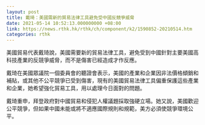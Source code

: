 ```yaml
---
layout: post
title: 戴琦：美國需新的貿易法律工具避免受中國反競爭威脅
date: 2021-05-14 10:52:13.000000000 +08:00
link: https://news.rthk.hk/rthk/ch/component/k2/1590852-20210514.htm
categories: rthk
---
```


美國貿易代表戴琦說，美國需要新的貿易法律工具，避免受到中國針對主要美國高科技產業的反競爭威脅，而不是傷害已經造成才作反應。

戴琦在美國眾議院一個委員會的聽證會表示，美國的產業和企業因非法價格傾銷和補貼，或其他不公平競爭已受到傷害，現有的美國貿易法律工具偏重保護這些產業和企業，她希望強化貿易工具，用以處理今日面對的問題。

戴琦重申，拜登政府對中國貿易和侵犯人權議題採取強硬立場。她又說，美國歡迎公平競爭，但如果中國未能或將不適應國際規則和規範，美方必須使競爭環境公平。
